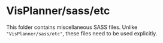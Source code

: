 # VisPlanner/sass/etc

This folder contains miscellaneous SASS files. Unlike `"VisPlanner/sass/etc"`, these files
need to be used explicitly.
